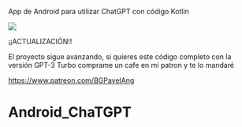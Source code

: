 App de Android para utilizar ChatGPT con código Kotlin

![](https://user-images.githubusercontent.com/50802374/232262522-d1d2ab46-3fbb-4f07-8e47-4e700428420d.jpg)
 
¡¡ACTUALIZACIÓN!!

El proyecto sigue avanzando, si quieres este código completo con la versión GPT-3 Turbo comprame un cafe en mi patron y te lo mandaré

https://www.patreon.com/BGPavelAng


# Android_ChaTGPT
